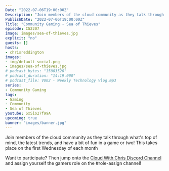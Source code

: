 ```yaml
---
Date: "2022-07-06T19:00:00Z"
Description: "Join members of the cloud community as they talk through what's top of mind, the latest trends, and have a bit of fun in a game or two! This takes place on the first Wednesday of each month"
PublishDate: "2022-07-06T19:00:00Z"
Title: "Community Gaming - Sea of Thieves"
episode: CG2207
image: images/sea-of-thieves.jpg
explicit: "no"
guests: []
hosts:
- chrisreddington
images:
- img/default-social.png
- images/sea-of-thieves.jpg
# podcast_bytes: "15003520"
# podcast_duration: "14:19.000"
# podcast_file: V002 - Weekly Technology Vlog.mp3
series:
- Community Gaming
tags:
- Gaming
- Community
- Sea of Thieves
youtube: Sx5io27f99A
upcoming: true
banner: "images/banner.jpg"
---
```

Join members of the cloud community as they talk through what's top of mind, the latest trends, and have a bit of fun in a game or two! This takes place on the first Wednesday of each month

Want to participate? Then jump onto the [Cloud With Chris Discord Channel](https://discord.gg/9FJctHP9Zv) and assign yourself the gamers role on the #role-assign channel!